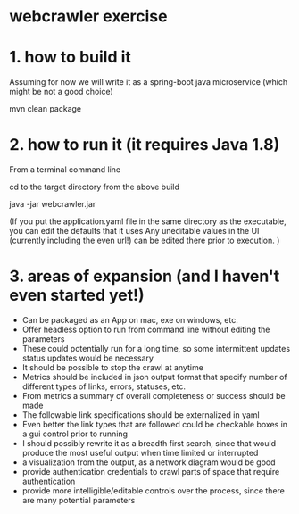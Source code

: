 # webcrawler exercise

# 1. how to build it

Assuming for now we will write it as a spring-boot java microservice (which might be not a good choice)

mvn clean package

# 2. how to run it (it requires Java 1.8)
From a terminal command line

cd to the target directory from the above build

java -jar webcrawler.jar

(If you put the application.yaml file in the same directory as the executable, you can edit the defaults that it uses
 Any uneditable values in the UI (currently including the even url!) can be edited there prior to execution.
)

# 3. areas of expansion (and I haven't even started yet!)
* Can be packaged as an App on mac, exe on windows, etc.
* Offer headless option to run from command line without editing the parameters
* These could potentially run for a long time, so some intermittent updates status updates would be necessary
* It should be possible to stop the crawl at anytime
* Metrics should be included in json output format that specify number of different types of links, errors, statuses, etc.
* From metrics a summary of overall completeness or success should be made
* The followable link specifications should be externalized in yaml
* Even better the link types that are followed could be checkable boxes in a gui control prior to running
* I should possibly rewrite it as a breadth first search, since that would produce the most useful output when time limited or interrupted
* a visualization from the output, as a network diagram would be good
* provide authentication credentials to crawl parts of space that require authentication
* provide more intelligible/editable controls over the process, since there are many potential parameters
